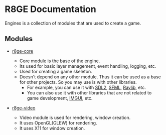 # R8GE Documentation

Engines is a collection of modules that are used to create a game.

## Modules
- [r8ge-core](core/README.md)
  - Core module is the base of the engine.
  - Its used for basic layer management, event handling, logging, etc.
  - Used for creating a game skeleton.
  - Doesn't depend on any other module. Thus it can be used as a base for other projects. So you may use is with other libraries.
    - For example, you can use it with [SDL2](https://www.libsdl.org/), [SFML](https://www.sfml-dev.org/), [Raylib](https://www.raylib.com/), etc.
    - You can also use it with other libraries that are not related to game development, [IMGUI](https://github.com/ocornut/imgui), etc.

- [r8ge-video](video/README.md)
  - Video module is used for rendering, window creation.
  - It uses OpenGL(GLEW) for rendering.
  - It uses X11 for window creation.
